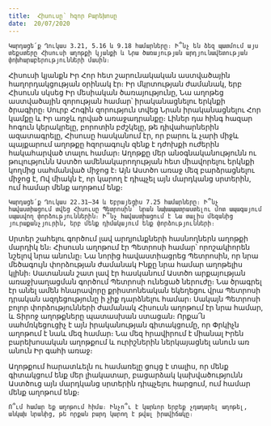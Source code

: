 ```yaml
---
title:  Հիսուսը՝ հզոր Բարեխոսը
date:  20/07/2020
---
```


`Կարդացե՛ք Ղուկաս 3.21, 5.16 և 9.18 համարները։ Ի՞նչ են ձեզ պատմում այս տեքստերը Հիսուսի աղոթքի կյանքի և Նրա ծառայության արդյունավետության փոխհարաբերությունների մասին։`

Հիսուսի կյանքն Իր Հոր հետ շարունակական աստվածային հաղորդակցության օրինակ էր։ Իր մկրտության ժամանակ, երբ Հիսուսն սկսեց Իր մեսիական ծառայությունը, Նա աղոթեց աստվածային զորության համար՝ իրականացնելու երկնքի ծրագիրը։ Սուրբ Հոգին զորություն տվեց Նրան իրականացնելու Հոր կամքը և Իր առջև դրված առաջադրանքը։ Լիներ դա հինգ հազար հոգուն կերակրելը, բորոտին բժշկելը, թե դիվահարներին ազատագրելը, Հիսուսը հասկանում էր, որ բարու և չարի միջև պայքարում աղոթքը հզորագույն զենք է դժոխքի ուժերին հակահարված տալու համար։ Աղոթքը մեր անօգնականությունն ու թուլությունն Աստծո ամենակարողության հետ միավորելու երկնքի կողմից սահմանված միջոց է։ Այն Աստծո առաջ մեզ բարձրացնելու միջոց է, Ով միակն է, որ կարող է դիպչել այն մարդկանց սրտերին, ում համար մենք աղոթում ենք։

`Կարդացե՛ք Ղուկաս 22.31–34 և Եբրայեցիս 7.25 համարները։ Ի՞նչ հավաստիացում տվեց Հիսուսը Պետրոսին՝ նրան նախապատրաստելու մոտ ապագայում սպասվող փորձություններին։ Ի՞նչ հավաստիացում է Նա տալիս մեզանից յուրաքանչյուրին, երբ մենք դիմակայում ենք փորձությունների։`

Սրտեր շահելու գործում լավ արդյունքների հասնողներն աղոթքի մարդիկ են։ Հիսուսն աղոթում էր Պետրոսի համար՝ որոշակիորեն նշելով նրա անունը։ Նա նորից հավաստիացրեց Պետրոսին, որ նրա մեծագույն փորձության ժամանակ Ինքը նրա համար աղոթելիս կլինի։ Սատանան շատ լավ էր հասկանում Աստծո արքայության առաջխաղացման գործում Պետրոսի ունեցած ներուժը։ Նա ծրագրել էր անել ամեն հնարավորը քրիստոնեական եկեղեցու վրա Պետրոսի դրական ազդեցությունը ի չիք դարձնելու համար։ Սակայն Պետրոսի բոլոր փորձությունների ժամանակ Հիսուսն աղոթում էր նրա համար, և Տիրոջ աղոթքները պատասխան ստացան։ Որքա՜ն սահմռկեցուցիչ է այն իրականության գիտակցումը, որ Փրկիչն աղոթում է նաև մեզ համար։ Նա մեզ հրավիրում է միանալ Իրեն բարեխոսական աղոթքում և ուրիշներին ներկայացնել անուն առ անուն Իր գահի առաջ։

Աղոթքում հարատևելն ու համառելը ցույց է տալիս, որ մենք գիտակցում ենք մեր լիակատար, բացարձակ կախվածությունն Աստծուց այն մարդկանց սրտերին դիպչելու հարցում, ում համար մենք աղոթում ենք։

`Ո՞ւմ համար եք աղոթում հիմա։ Ինչո՞ւ է կարևոր երբեք չդադարել աղոթել, անկախ նրանից, թե որքան բարդ կարող է թվալ իրավիճակը։`
